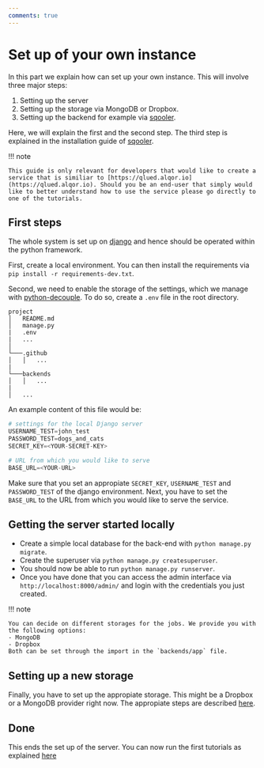 ```yaml
---
comments: true
---
```


# Set up of your own instance

In this part we explain how can set up your own instance. This will involve three major steps:

1. Setting up the server
2. Setting up the storage via MongoDB or Dropbox.
3. Setting up the backend for example via [sqooler](https://github.com/Alqor-UG/sqooler).

Here, we will explain the first and the second step. The third step is explained in the installation guide of [sqooler](https://alqor-ug.github.io/sqooler/).

!!! note

    This guide is only relevant for developers that would like to create a service that is similiar to [https://qlued.alqor.io](https://qlued.alqor.io). Should you be an end-user that simply would like to better understand how to use the service please go directly to one of the tutorials.

## First steps

The whole system is set up on [django](https://www.djangoproject.com/) and hence should be operated within the python framework.

First, create a local environment. You can then install the requirements via `pip install -r requirements-dev.txt`.

Second, we need to enable the storage of the settings, which we manage with [python-decouple](https://pypi.org/project/python-decouple/). To do so, create a `.env` file in the root directory.

```
project
│   README.md
│   manage.py
|   .env
|   ...
│
└───.github
│   │   ...
|
└───backends
│   │   ...
|
│   ...
```

An example content of this file would be:

```python
# settings for the local Django server
USERNAME_TEST=john_test
PASSWORD_TEST=dogs_and_cats
SECRET_KEY=<YOUR-SECRET-KEY>

# URL from which you would like to serve
BASE_URL=<YOUR-URL>
```

Make sure that you set an appropiate `SECRET_KEY`, `USERNAME_TEST` and `PASSWORD_TEST` of the django environment.
Next, you have to set the `BASE_URL` to the URL from which you would like to serve the service.

## Getting the server started locally

- Create a simple local database for the back-end with `python manage.py migrate`.
- Create the superuser via `python manage.py createsuperuser`.
- You should now be able to run `python manage.py runserver`.
- Once you have done that you can access the admin interface via `http://localhost:8000/admin/` and login with the credentials you just created.

!!! note

    You can decide on different storages for the jobs. We provide you with the following options:
    - MongoDB
    - Dropbox
    Both can be set through the import in the `backends/app` file.

## Setting up a new storage

Finally, you have to set up the appropiate storage. This might be a Dropbox or a MongoDB provider right now. The appropiate steps are described [here](storage_providers.md).

## Done

This ends the set up of the server. You can now run the first tutorials as explained [here](../../notebooks/rydberg_api_showcase_v2)
